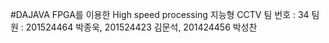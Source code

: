 #DAJAVA
FPGA를 이용한 High speed processing 지능형 CCTV
팀 번호 : 34
팀 원 : 201524464 박종욱, 201524423 김문석, 201424456 박성찬
